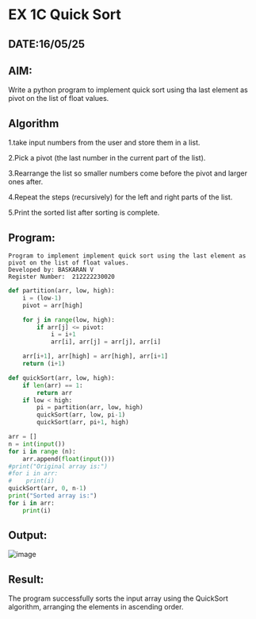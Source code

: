 # EX 1C Quick Sort
## DATE:16/05/25
## AIM:
Write a python program to implement quick sort using tha last element as pivot on the list of float values.


## Algorithm
1.take input numbers from the user and store them in a list.

2.Pick a pivot (the last number in the current part of the list).

3.Rearrange the list so smaller numbers come before the pivot and larger ones after.

4.Repeat the steps (recursively) for the left and right parts of the list.

5.Print the sorted list after sorting is complete. 

## Program:
```
Program to implement implement quick sort using the last element as pivot on the list of float values.
Developed by: BASKARAN V
Register Number:  212222230020
```
```python
def partition(arr, low, high):
    i = (low-1)
    pivot = arr[high]

    for j in range(low, high):
        if arr[j] <= pivot:
            i = i+1
            arr[i], arr[j] = arr[j], arr[i]

    arr[i+1], arr[high] = arr[high], arr[i+1]
    return (i+1)

def quickSort(arr, low, high):
    if len(arr) == 1:
        return arr
    if low < high:
        pi = partition(arr, low, high)
        quickSort(arr, low, pi-1)
        quickSort(arr, pi+1, high)

arr = []
n = int(input())
for i in range (n):
    arr.append(float(input()))
#print("Original array is:")
#for i in arr:
#    print(i)
quickSort(arr, 0, n-1)
print("Sorted array is:")
for i in arr:
    print(i)

```

## Output:


![image](https://github.com/user-attachments/assets/8e493967-f230-4c97-b7c9-7c5606653438)

## Result:
The program successfully sorts the input array using the QuickSort algorithm, arranging the elements in ascending order.
